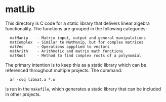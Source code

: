 
matLib
======

This directory is C code for a static library that delivers linear 
algebra functionality.  The functions are grouped in the following 
categories:

      matManip    - Matrix input, output and general manipulations
      matComplex  - Similar to MatManip, but for complex matrices
      matVec      - Operations appplied to vectors
      matArith    - Arithmetic and matrix math functions
      matRoot     - Method to find complex roots of a polynomial

The primary intention is to keep this as a static library which 
can be referenced throughout multiple projects.  The command:

      ar -cvq libmat.a *.o

is run in the <code>makefile</code>, which generates a static 
library that can be included in other projects. 


<!--
    matProp   - Properties of a matrix
    matDecomp - Useful matrix decompositions
-->




